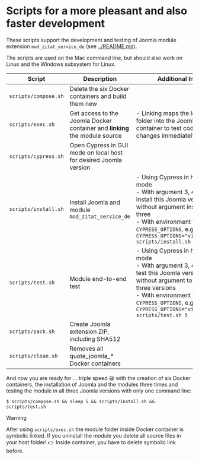# Scripts for a more pleasant and also faster development

These scripts support the development and testing of Joomla module extension `mod_zitat_service_de` (see [../README.md](../README.md)).

The scripts are used on the Mac command line, but should also work on Linux and the Windows subsystem for Linux.

| Script | Description | Additional Info |
| --- | --- | --- |
| `scripts/compose.sh` | Delete the six Docker containers and build them new |  |
| `scripts/exec.sh` | Get access to the Joomla Docker container and **linking** the module source | - Linking maps the local host folder into the Joomla Docker container to test code changes immediately |
| `scripts/cypress.sh` | Open Cypress in GUI mode on local host for desired Joomla version |  |
| `scripts/install.sh` | Install Joomla and module `mod_zitat_service_de` | - Using Cypress in headless mode<br>- With argument 3, 4, or 5 install this Joomla version; without argument install all three<br>- With environment variable `CYPRESS_OPTIONS`, e.g., `CYPRESS_OPTIONS="video=true" scripts/install.sh 5` |
| `scripts/test.sh` | Module end-to-end test | - Using Cypress in headless mode<br>- With argument 3, 4, or 5 to test this Joomla version; without argument to test all three versions<br>- With environment variable `CYPRESS_OPTIONS`, e.g., `CYPRESS_OPTIONS="video=true" scripts/test.sh 5` |
| `scripts/pack.sh` | Create Joomla extension ZIP, including SHA512 |  |
| `scripts/clean.sh` | Removes all quote_joomla_* Docker containers |  |

And now you are ready for ... triple speed :smiley: with the creation of six Docker containers, the installation of Joomla and the modules three times and testing the module in all three Joomla versions with only one command line:
```
$ scripts/compose.sh && sleep 5 && scripts/install.sh && scripts/test.sh
```

> [!WARNING]
> After using `scripts/exec.sh` the module folder inside Docker container is symbolic linked. If you uninstall the module you delete all source files in your host folder! :point_right: Inside container, you have to delete symbolic link before.
